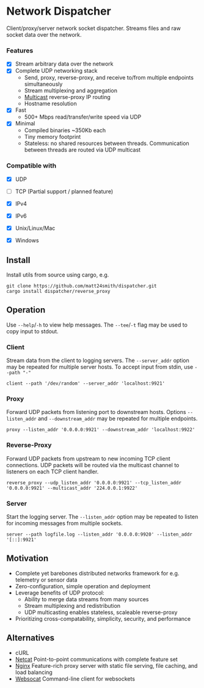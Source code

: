# Network Dispatcher
Client/proxy/server network socket dispatcher. Streams files and raw socket 
data over the network.

### Features
- [X] Stream arbitrary data over the network
- [X] Complete UDP networking stack
  - Send, proxy, reverse-proxy, and receive to/from multiple endpoints simultaneously
  - Stream multiplexing and aggregation
  - [Multicast](https://en.wikipedia.org/wiki/Multicast) reverse-proxy IP routing
  - Hostname resolution
- [X] Fast
  - 500+ Mbps read/transfer/write speed via UDP
- [X] Minimal 
  - Compiled binaries ~350Kb each
  - Tiny memory footprint
  - Stateless: no shared resources between threads. Communication between threads are routed via UDP multicast

### Compatible with
- [X] UDP
- [ ] TCP (Partial support / planned feature)
- [X] IPv4
- [X] IPv6
- [X] Unix/Linux/Mac
- [X] Windows


## Install
Install utils from source using cargo, e.g.
```
git clone https://github.com/matt24smith/dispatcher.git
cargo install dispatcher/reverse_proxy
```


## Operation
Use `--help`/`-h` to view help messages.
The `--tee`/`-t` flag may be used to copy input to stdout.

### Client

Stream data from the client to logging servers. The `--server_addr` option may 
be repeated for multiple server hosts. To accept input from stdin, use `--path "-"`

```
client --path '/dev/random' --server_addr 'localhost:9921'
```

### Proxy

Forward UDP packets from listening port to downstream hosts. 
Options `--listen_addr` and `--downstream_addr` may be repeated for multiple 
endpoints.

```
proxy --listen_addr '0.0.0.0:9921' --downstream_addr 'localhost:9922'
```

### Reverse-Proxy

Forward UDP packets from upstream to new incoming TCP client connections.
UDP packets will be routed via the multicast channel to listeners on each TCP 
client handler.

```
reverse_proxy --udp_listen_addr '0.0.0.0:9921' --tcp_listen_addr '0.0.0.0:9921' --multicast_addr '224.0.0.1:9922'
```

### Server

Start the logging server. The `--listen_addr` option may be repeated to listen 
for incoming messages from multiple sockets.

```
server --path logfile.log --listen_addr '0.0.0.0:9920' --listen_addr '[::]:9921'
```


## Motivation

- Complete yet barebones distributed networks framework for e.g. telemetry or sensor data
- Zero-configuration, simple operation and deployment
- Leverage benefits of UDP protocol:
  - Ability to merge data streams from many sources
  - Stream multiplexing and redistribution
  - UDP multicasting enables stateless, scaleable reverse-proxy
- Prioritizing cross-compatability, simplicity, security, and performance

## Alternatives

- cURL
- [Netcat](https://en.wikipedia.org/wiki/Netcat) Point-to-point communications with complete feature set 
- [Nginx](https://en.wikipedia.org/wiki/Nginx) Feature-rich proxy server with static file serving, file caching, and load balancing
- [Websocat](https://github.com/vi/websocat) Command-line client for websockets

